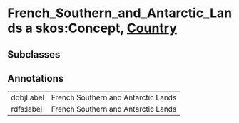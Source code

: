 # French_Southern_and_Antarctic_Lands a skos:Concept, [Country](/0.1/Country)

## Subclasses

## Annotations

|||
|-----|-----|
|ddbjLabel|French Southern and Antarctic Lands|
|rdfs:label|French Southern and Antarctic Lands|

